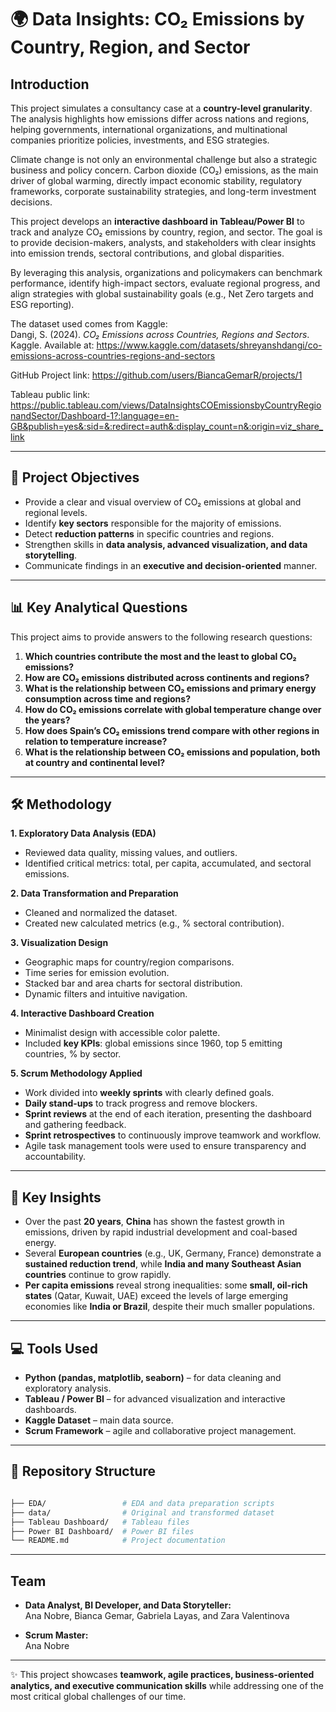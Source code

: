 # 🌍 Data Insights: CO₂ Emissions by Country, Region, and Sector   

## Introduction    

This project simulates a consultancy case at a **country-level granularity**. The analysis highlights how emissions differ across nations and regions, helping governments, international organizations, and multinational companies prioritize policies, investments, and ESG strategies.  

Climate change is not only an environmental challenge but also a strategic business and policy concern. Carbon dioxide (CO₂) emissions, as the main driver of global warming, directly impact economic stability, regulatory frameworks, corporate sustainability strategies, and long-term investment decisions.  

This project develops an **interactive dashboard in Tableau/Power BI** to track and analyze CO₂ emissions by country, region, and sector. The goal is to provide decision-makers, analysts, and stakeholders with clear insights into emission trends, sectoral contributions, and global disparities.  

By leveraging this analysis, organizations and policymakers can benchmark performance, identify high-impact sectors, evaluate regional progress, and align strategies with global sustainability goals (e.g., Net Zero targets and ESG reporting).  

The dataset used comes from Kaggle:  
Dangi, S. (2024). *CO₂ Emissions across Countries, Regions and Sectors*. Kaggle. Available at: https://www.kaggle.com/datasets/shreyanshdangi/co-emissions-across-countries-regions-and-sectors  

GitHub Project link:
https://github.com/users/BiancaGemarR/projects/1

Tableau public link:
https://public.tableau.com/views/DataInsightsCOEmissionsbyCountryRegionandSector/Dashboard-1?:language=en-GB&publish=yes&:sid=&:redirect=auth&:display_count=n&:origin=viz_share_link

---

## 🎯 Project Objectives  
- Provide a clear and visual overview of CO₂ emissions at global and regional levels.  
- Identify **key sectors** responsible for the majority of emissions.  
- Detect **reduction patterns** in specific countries and regions.  
- Strengthen skills in **data analysis, advanced visualization, and data storytelling**.  
- Communicate findings in an **executive and decision-oriented** manner.  

---

## 📊 Key Analytical Questions  

This project aims to provide answers to the following research questions:  

1. **Which countries contribute the most and the least to global CO₂ emissions?**  
2. **How are CO₂ emissions distributed across continents and regions?**  
3. **What is the relationship between CO₂ emissions and primary energy consumption across time and regions?**  
4. **How do CO₂ emissions correlate with global temperature change over the years?**  
5. **How does Spain’s CO₂ emissions trend compare with other regions in relation to temperature increase?**  
6. **What is the relationship between CO₂ emissions and population, both at country and continental level?**  

---

## 🛠️ Methodology  

**1. Exploratory Data Analysis (EDA)**  
- Reviewed data quality, missing values, and outliers.  
- Identified critical metrics: total, per capita, accumulated, and sectoral emissions.  

**2. Data Transformation and Preparation**  
- Cleaned and normalized the dataset.  
- Created new calculated metrics (e.g., % sectoral contribution).  

**3. Visualization Design**  
- Geographic maps for country/region comparisons.  
- Time series for emission evolution.  
- Stacked bar and area charts for sectoral distribution.  
- Dynamic filters and intuitive navigation.  

**4. Interactive Dashboard Creation**  
- Minimalist design with accessible color palette.  
- Included **key KPIs**: global emissions since 1960, top 5 emitting countries, % by sector.  

**5. Scrum Methodology Applied**  
- Work divided into **weekly sprints** with clearly defined goals.  
- **Daily stand-ups** to track progress and remove blockers.  
- **Sprint reviews** at the end of each iteration, presenting the dashboard and gathering feedback.  
- **Sprint retrospectives** to continuously improve teamwork and workflow.  
- Agile task management tools were used to ensure transparency and accountability.  

---

## 📌 Key Insights 
- Over the past **20 years**, **China** has shown the fastest growth in emissions, driven by rapid industrial development and coal-based energy.  
- Several **European countries** (e.g., UK, Germany, France) demonstrate a **sustained reduction trend**, while **India and many Southeast Asian countries** continue to grow rapidly.  
- **Per capita emissions** reveal strong inequalities: some **small, oil-rich states** (Qatar, Kuwait, UAE) exceed the levels of large emerging economies like **India or Brazil**, despite their much smaller populations.  

---

## 💻 Tools Used  
- **Python (pandas, matplotlib, seaborn)** – for data cleaning and exploratory analysis.  
- **Tableau / Power BI** – for advanced visualization and interactive dashboards.  
- **Kaggle Dataset** – main data source.  
- **Scrum Framework** – agile and collaborative project management.  

---

## 📂 Repository Structure  
```bash

├── EDA/                 # EDA and data preparation scripts 
├── data/                # Original and transformed dataset  
├── Tableau Dashboard/   # Tableau files 
├── Power BI Dashboard/  # Power BI files   
└── README.md            # Project documentation  
```  

---

## Team  

- **Data Analyst, BI Developer, and Data Storyteller:**  
  Ana Nobre, Bianca Gemar, Gabriela Layas, and Zara Valentinova  

- **Scrum Master:**  
  Ana Nobre   

---

✨ This project showcases **teamwork, agile practices, business-oriented analytics, and executive communication skills** while addressing one of the most critical global challenges of our time.  

